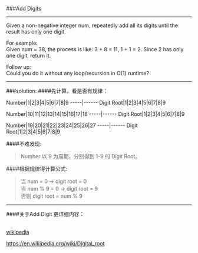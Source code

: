 ###Add Digits
***
Given a non-negative integer num, repeatedly add all its digits until the result has only one digit.

For example:<br>
Given num = 38, the process is like: 3 + 8 = 11, 1 + 1 = 2. Since 2 has only one digit, return it.

Follow up:<br>
Could you do it without any loop/recursion in O(1) runtime?
***

###solution:
####先计算，看是否有规律：

Number|1|2|3|4|5|6|7|8|9
-----|------
Digit Root|1|2|3|4|5|6|7|8|9

Number|10|11|12|13|14|15|16|17|18
-----|------
Digit Root|1|2|3|4|5|6|7|8|9

Number|19|20|21|22|23|24|25|26|27
-----|------
Digit Root|1|2|3|4|5|6|7|8|9

####不难发现:<br>
>Number 以 9 为周期，分别得到 1-9 的 Digit Root。

####根据规律得计算公式:
>当 num = 0 -> digit root = 0 <br>
 当 num % 9 = 0 -> digit root = 9<br>
 否则 digit root = num % 9

***

####关于Add Digit 更详细内容：<br>
<br>

[wikipedia](https://en.wikipedia.org/wiki/Digital_root)

<https://en.wikipedia.org/wiki/Digital_root>

